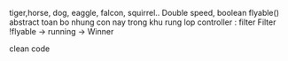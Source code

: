 tiger,horse, dog, eaggle, falcon, squirrel..
Double speed, boolean flyable()
abstract toan bo nhung con nay trong khu rung
lop controller : 
filter Filter !flyable -> running -> Winner

clean code 


